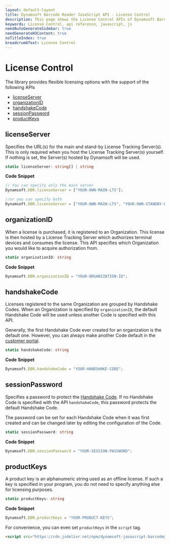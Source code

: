 ```yaml
---
layout: default-layout
title: Dynamsoft Barcode Reader JavaScript API - License Control
description: This page shows the License Control APIs of Dynamsoft Barcode Reader JavaScript SDK.
keywords: License Control, api reference, javascript, js
needAutoGenerateSidebar: true
needGenerateH3Content: true
noTitleIndex: true
breadcrumbText: License Control
---
```


# License Control

The library provides flexible licensing options with the support of the following APIs

* [licenseServer](#licenseserver)
* [organizationID](#organizationid)
* [handshakeCode](#handshakecode)
* [sessionPassword](#sessionpassword)
* [productKeys](#productkeys)

## licenseServer

Specifies the URL(s) for the main and stand-by License Tracking Server(s). This is only required when you host the License Tracking Server(s) yourself. If nothing is set, the Server(s) hosted by Dynamsoft will be used.

```typescript
static licenseServer: string[] | string
```

**Code Snippet**

```js
// You can specify only the main server
Dynamsoft.DBR.licenseServer = ["YOUR-OWN-MAIN-LTS"];

//or you can specify both
Dynamsoft.DBR.licenseServer = ["YOUR-OWN-MAIN-LTS", "YOUR-OWN-STANDBY-LTS"];
```



## organizationID

When a license is purchased, it is registered to an Organization. This license is then hosted by a License Tracking Server which authorizes terminal devices and consumes the license. This API specifies which Organization you would like to acquire authorization from.

```typescript
static organizationID: string
```

**Code Snippet**

```js
Dynamsoft.DBR.organizationID = "YOUR-ORGANIZATION-ID";
```



## handshakeCode

Licenses registered to the same Organization are grouped by Handshake Codes. When an Organization is specified by `organizationID`, the default Handshake Code will be used unless another Code is specified with this API.

Generally, the first Handshake Code ever created for an organization is the default one. However, you can always make another Code default in the [customer portal](https://www.dynamsoft.com/lts/#/handshakeCodes).

```typescript
static handshakeCode: string
```

**Code Snippet**

```js
Dynamsoft.DBR.handshakeCode = "YOUR-HANDSHAKE-CODE";
```



## sessionPassword

Specifies a password to protect the [Handshake Code](#handshakeCode). If no Handshake Code is specified with the API `handshakeCode`, this password protects the default Handshake Code.

The password can be set for each Handshake Code when it was first created and can be changed later by editing the configuration of the Code.

```typescript
static sessionPassword: string
```

**Code Snippet**

```js
Dynamsoft.DBR.sessionPassword = "YOUR-SESSION-PASSWORD";
```
  
<!--

## deviceFriendlyName

static deviceFriendlyName: string

Sets a human-readable name that identifies the device. This name will appear in the device details table when you check the statistics of a Handshake Code or a License Item.

**Code Snippet**

```js
Dynamsoft.DBR.deviceFriendlyName = "Harry-Potter-iPhone";
```
-->




## productKeys

A product key is an alphanumeric string used as an offline license. If such a key is specified in your program, you do not need to specify anything else for licensing purposes.

```typescript
static productKeys: string
```

**Code Snippet**

```js
Dynamsoft.DBR.productKeys = "YOUR-PRODUCT-KEYS";
```

For convenience, you can even set `productKeys` in the `script` tag.

```html
<script src="https://cdn.jsdelivr.net/npm/dynamsoft-javascript-barcode@8.2.5/dist/dbr.js" data-productKeys="PRODUCT-KEYS"></script>
```
